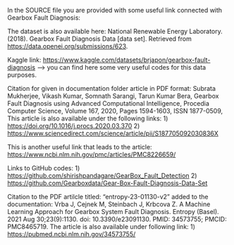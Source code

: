 



In the SOURCE file you are provided with some useful link connected with Gearbox Fault Diagnosis:



The dataset is also available here: National Renewable Energy Laboratory. (2018). Gearbox Fault Diagnosis Data [data set]. Retrieved from https://data.openei.org/submissions/623.


Kaggle link: https://www.kaggle.com/datasets/brjapon/gearbox-fault-diagnosis --> you can find here some very useful codes for this data purposes.


Citation for given in documentation folder article in PDF format: Subrata Mukherjee, Vikash Kumar, Somnath Sarangi, Tarun Kumar Bera, Gearbox Fault Diagnosis using Advanced Computational Intelligence, Procedia Computer Science, Volume 167, 2020,
Pages 1594-1603,
ISSN 1877-0509,
This article is also available under the following links: 
	1) https://doi.org/10.1016/j.procs.2020.03.370
	2) https://www.sciencedirect.com/science/article/pii/S187705092030836X


This is another useful link that leads to the article: https://www.ncbi.nlm.nih.gov/pmc/articles/PMC8226659/ 


Links to GitHub codes:
	1) https://github.com/shirishpandagare/GearBox_Fault_Detection
	2) https://github.com/Gearboxdata/Gear-Box-Fault-Diagnosis-Data-Set


Citation to the PDF artilcle titled: “entropy-23-01130-v2” added to the documentation: Vrba J, Cejnek M, Steinbach J, Krbcova Z. A Machine Learning Approach for Gearbox System Fault Diagnosis. Entropy (Basel). 2021 Aug 30;23(9):1130. doi: 10.3390/e23091130. PMID: 34573755; PMCID: PMC8465719.
The article is also available under following link:
	1) https://pubmed.ncbi.nlm.nih.gov/34573755/
